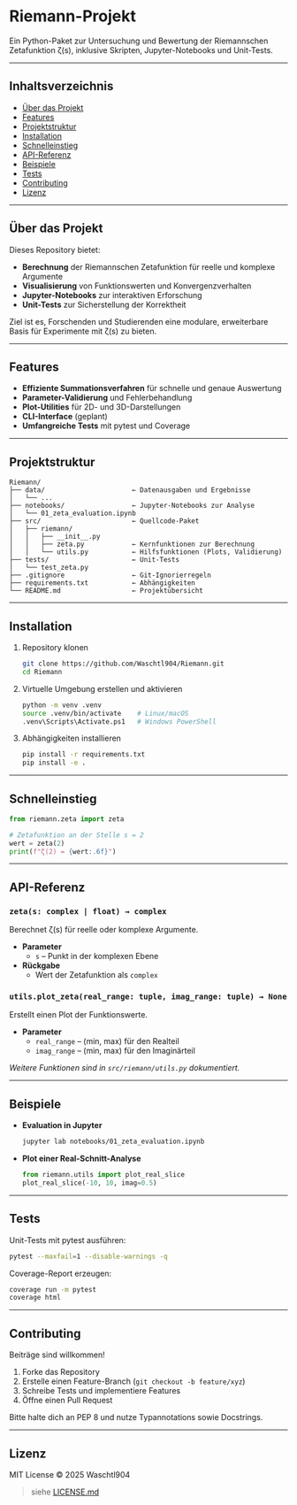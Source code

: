 # Riemann-Projekt

Ein Python-Paket zur Untersuchung und Bewertung der Riemannschen Zetafunktion ζ(s), inklusive Skripten, Jupyter-Notebooks und Unit-Tests.

---

## Inhaltsverzeichnis

- [Über das Projekt](#über-das-projekt)  
- [Features](#features)  
- [Projektstruktur](#projektstruktur)  
- [Installation](#installation)  
- [Schnelleinstieg](#schnelleinstieg)  
- [API-Referenz](#api-referenz)  
- [Beispiele](#beispiele)  
- [Tests](#tests)  
- [Contributing](#contributing)  
- [Lizenz](#lizenz)  

---

## Über das Projekt

Dieses Repository bietet:

- **Berechnung** der Riemannschen Zetafunktion für reelle und komplexe Argumente  
- **Visualisierung** von Funktionswerten und Konvergenzverhalten  
- **Jupyter-Notebooks** zur interaktiven Erforschung  
- **Unit-Tests** zur Sicherstellung der Korrektheit  

Ziel ist es, Forschenden und Studierenden eine modulare, erweiterbare Basis für Experimente mit ζ(s) zu bieten.

---

## Features

- **Effiziente Summationsverfahren** für schnelle und genaue Auswertung  
- **Parameter-Validierung** und Fehlerbehandlung  
- **Plot-Utilities** für 2D- und 3D-Darstellungen  
- **CLI-Interface** (geplant)  
- **Umfangreiche Tests** mit pytest und Coverage  

---

## Projektstruktur

```text
Riemann/
├── data/                      ← Datenausgaben und Ergebnisse
│   └── ...
├── notebooks/                 ← Jupyter-Notebooks zur Analyse
│   └── 01_zeta_evaluation.ipynb
├── src/                       ← Quellcode-Paket
│   ├── riemann/
│   │   ├── __init__.py
│   │   ├── zeta.py            ← Kernfunktionen zur Berechnung
│   │   └── utils.py           ← Hilfsfunktionen (Plots, Validierung)
├── tests/                     ← Unit-Tests
│   └── test_zeta.py
├── .gitignore                 ← Git-Ignorierregeln
├── requirements.txt           ← Abhängigkeiten
└── README.md                  ← Projektübersicht
```

---

## Installation

1. Repository klonen  
   ```bash
   git clone https://github.com/Waschtl904/Riemann.git
   cd Riemann
   ```

2. Virtuelle Umgebung erstellen und aktivieren  
   ```bash
   python -m venv .venv
   source .venv/bin/activate    # Linux/macOS
   .venv\Scripts\Activate.ps1   # Windows PowerShell
   ```

3. Abhängigkeiten installieren  
   ```bash
   pip install -r requirements.txt
   pip install -e .
   ```

---

## Schnelleinstieg

```python
from riemann.zeta import zeta

# Zetafunktion an der Stelle s = 2
wert = zeta(2)
print(f"ζ(2) = {wert:.6f}")  
```

---

## API-Referenz

### `zeta(s: complex | float) → complex`

Berechnet ζ(s) für reelle oder komplexe Argumente.  
- **Parameter**  
  - `s` – Punkt in der komplexen Ebene  
- **Rückgabe**  
  - Wert der Zetafunktion als `complex`

### `utils.plot_zeta(real_range: tuple, imag_range: tuple) → None`

Erstellt einen Plot der Funktionswerte.  
- **Parameter**  
  - `real_range` – (min, max) für den Realteil  
  - `imag_range` – (min, max) für den Imaginärteil  

*Weitere Funktionen sind in `src/riemann/utils.py` dokumentiert.*

---

## Beispiele

- **Evaluation in Jupyter**  
  ```bash
  jupyter lab notebooks/01_zeta_evaluation.ipynb
  ```
- **Plot einer Real-Schnitt-Analyse**  
  ```python
  from riemann.utils import plot_real_slice
  plot_real_slice(-10, 10, imag=0.5)
  ```

---

## Tests

Unit-Tests mit pytest ausführen:  
```bash
pytest --maxfail=1 --disable-warnings -q
```

Coverage-Report erzeugen:  
```bash
coverage run -m pytest
coverage html
```

---

## Contributing

Beiträge sind willkommen!  
1. Forke das Repository  
2. Erstelle einen Feature-Branch (`git checkout -b feature/xyz`)  
3. Schreibe Tests und implementiere Features  
4. Öffne einen Pull Request  

Bitte halte dich an PEP 8 und nutze Typannotations sowie Docstrings.

---

## Lizenz

MIT License © 2025 Waschtl904  
> siehe [LICENSE.md](LICENSE.md)
